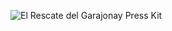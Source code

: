 ![El Rescate del Garajonay Press Kit](https://github.com/Kilian-Sosa/el-rescate-del-garajonay/assets/85161810/e8159462-2b21-4ece-a386-fcf3662f160a)

